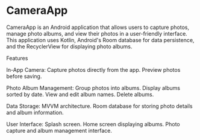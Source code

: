 # CameraApp
CameraApp is an Android application that allows users to capture photos, manage photo albums, and view their photos in a user-friendly interface. This application uses Kotlin, Android's Room database for data persistence, and the RecyclerView for displaying photo albums.

Features

In-App Camera:
Capture photos directly from the app.
Preview photos before saving.

Photo Album Management:
Group photos into albums.
Display albums sorted by date.
View and edit album names.
Delete albums.

Data Storage:
MVVM architecture.
Room database for storing photo details and album information.

User Interface:
Splash screen.
Home screen displaying albums.
Photo capture and album management interface.
